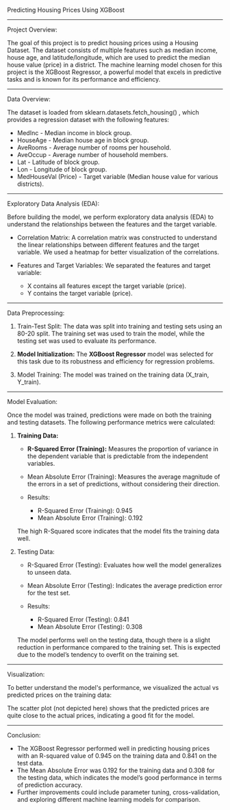  Predicting  Housing Prices Using XGBoost

---

Project Overview:

The goal of this project is to predict housing prices  using a Housing Dataset. The dataset consists of multiple features such as median income, house age, and latitude/longitude, which are used to predict the median house value (price) in a district. The machine learning model chosen for this project is the XGBoost Regressor, a powerful model that excels in predictive tasks and is known for its performance and efficiency.

---

Data Overview:

The dataset is loaded from sklearn.datasets.fetch_housing() , which provides a regression dataset with the following features:

- MedInc - Median income in block group.
- HouseAge - Median house age in block group.
- AveRooms - Average number of rooms per household.
- AveOccup - Average number of household members.
- Lat - Latitude of block group.
- Lon - Longitude of block group.
- MedHouseVal (Price) - Target variable (Median house value for various districts).

---

Exploratory Data Analysis (EDA):

Before building the model, we perform exploratory data analysis (EDA) to understand the relationships between the features and the target variable.

- Correlation Matrix:
   A correlation matrix was constructed to understand the linear relationships between different features and the target variable. We used a heatmap for better visualization of the correlations.



- Features and Target Variables:
   We separated the features and target variable:
   - X contains all features except the target variable (price).
   - Y contains the target variable (price).

---

Data Preprocessing:

1. Train-Test Split:
   The data was split into training and testing sets using an 80-20 split. The training set was used to train the model, while the testing set was used to evaluate its performance.
   


2. **Model Initialization:** 
   The **XGBoost Regressor** model was selected for this task due to its robustness and efficiency for regression problems.
   


3. Model Training:
   The model was trained on the training data (X_train, Y_train).



---

Model Evaluation:

Once the model was trained, predictions were made on both the training and testing datasets. The following performance metrics were calculated:

1. **Training Data:**
   - **R-Squared Error (Training):** Measures the proportion of variance in the dependent variable that is predictable from the independent variables.
   

   - Mean Absolute Error (Training): Measures the average magnitude of the errors in a set of predictions, without considering their direction.
   


   - Results:
     - R-Squared Error (Training): 0.945
     - Mean Absolute Error (Training): 0.192

   The high R-Squared score indicates that the model fits the training data well.

2. Testing Data:
   - R-Squared Error (Testing): Evaluates how well the model generalizes to unseen data.
   - Mean Absolute Error (Testing): Indicates the average prediction error for the test set.



   - Results:
     - R-Squared Error (Testing): 0.841
     - Mean Absolute Error (Testing): 0.308

   The model performs well on the testing data, though there is a slight reduction in performance compared to the training set. This is expected due to the model’s tendency to overfit on the training set.

---

Visualization:

To better understand the model's performance, we visualized the actual vs predicted prices on the training data:

The scatter plot (not depicted here) shows that the predicted prices are quite close to the actual prices, indicating a good fit for the model.

---

Conclusion:

- The XGBoost Regressor performed well in predicting housing prices with an R-squared value of 0.945 on the training data and 0.841 on the test data.
- The Mean Absolute Error was 0.192 for the training data and 0.308 for the testing data, which indicates the model’s good performance in terms of prediction accuracy.
- Further improvements could include parameter tuning, cross-validation, and exploring different machine learning models for comparison.

